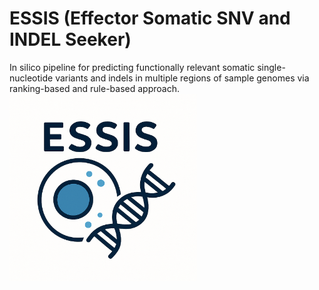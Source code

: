 # ESSIS (Effector Somatic SNV and INDEL Seeker)
In silico pipeline for predicting functionally relevant somatic single-nucleotide variants and indels in multiple regions of sample genomes via ranking-based and rule-based approach.
<img src="images/ESSIS_logo.png" alt="ESSIS workflow" width="300"/>
